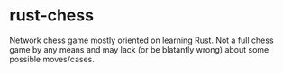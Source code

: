 rust-chess
==========
Network chess game mostly oriented on learning Rust. Not a full chess game by any means and may lack (or be blatantly wrong) about some possible moves/cases.
